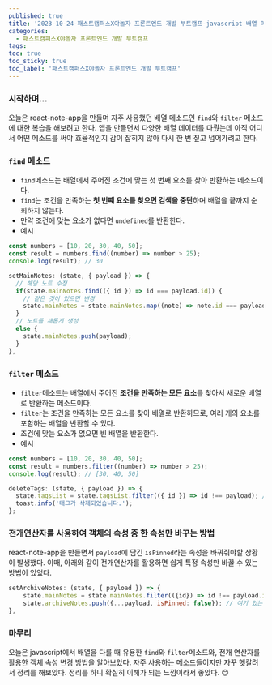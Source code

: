 ```yaml
---
published: true
title: '2023-10-24-패스트캠퍼스X야놀자 프론트엔드 개발 부트캠프-javascript 배열 메소드 복습'
categories:
  - 패스트캠퍼스X야놀자 프론트엔드 개발 부트캠프
tags:
toc: true
toc_sticky: true
toc_label: '패스트캠퍼스X야놀자 프론트엔드 개발 부트캠프'
---
```


### 시작하며...

오늘은 react-note-app을 만들며 자주 사용했던 배열 메소드인 `find`와 `filter` 메소드에 대한 복습을 해보려고 한다. 앱을 만들면서 다양한 배열 데이터를 다뤘는데 아직 어디서 어떤 메소드를 써야 효율적인지 감이 잡히지 않아 다시 한 번 짚고 넘어가려고 한다.

### `find` 메소드

- `find`메소드는 배열에서 주어진 조건에 맞는 첫 번째 요소를 찾아 반환하는 메소드이다.
- `find`는 조건을 만족하는 **첫 번째 요소를 찾으면 검색을 중단**하며 배열을 끝까지 순회하지 않는다.
- 만약 조건에 맞는 요소가 없다면 `undefined`를 반환한다.
- 예시

```javascript
const numbers = [10, 20, 30, 40, 50];
const result = numbers.find((number) => number > 25);
console.log(result); // 30
```

```javascript
setMainNotes: (state, { payload }) => {
  // 해당 노트 수정
  if(state.mainNotes.find(({ id }) => id === payload.id)) {
    // 같은 것이 있으면 변경
    state.mainNotes = state.mainNotes.map((note) => note.id === payload.id ? payload : note);
  }
  // 노트를 새롭게 생성
  else {
    state.mainNotes.push(payload);
  }
},
```

### `filter` 메소드

- `filter`메소드는 배열에서 주어진 **조건을 만족하는 모든 요소**를 찾아서 새로운 배열로 반환하는 메소드이다.
- `filter`는 조건을 만족하는 모든 요소를 찾아 배열로 반환하므로, 여러 개의 요소를 포함하는 배열을 반환할 수 있다.
- 조건에 맞는 요소가 없으면 빈 배열을 반환한다.
- 예시

```javascript
const numbers = [10, 20, 30, 40, 50];
const result = numbers.filter((number) => number > 25);
console.log(result); // [30, 40, 50]
```

```javascript
deleteTags: (state, { payload }) => {
  state.tagsList = state.tagsList.filter(({ id }) => id !== payload); // filter 메소드
  toast.info('태그가 삭제되었습니다.');
};
```

### 전개연산자를 사용하여 객체의 속성 중 한 속성만 바꾸는 방법

react-note-app을 만들면서 `payload`에 담긴 `isPinned`라는 속성을 바꿔줘야할 상황이 발생했다. 이때, 아래와 같이 전개연산자를 활용하면 쉽게 특정 속성만 바꿀 수 있는 방법이 있었다.

```javascript
setArchiveNotes: (state, { payload }) => {
    state.mainNotes = state.mainNotes.filter(({id}) => id !== payload.id);
    state.archiveNotes.push({...payload, isPinned: false}); // 여기 있는 속성 중 하나를 바꿔줘야하기 때문에 전개연산자 사용
},
```

### 마무리

오늘은 javascript에서 배열을 다룰 때 유용한 `find`와 `filter`메소드와, 전개 연산자를 활용한 객체 속성 변경 방법을 알아보았다. 자주 사용하는 메소드들이지만 자꾸 헷갈려서 정리를 해보았다. 정리를 하니 확실히 이해가 되는 느낌이라서 좋았다. 😊
